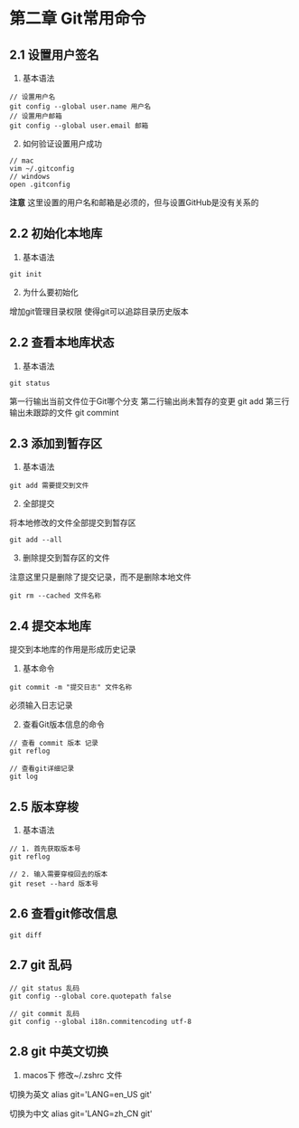 # 第二章 Git常用命令

## 2.1  设置用户签名

1. 基本语法

```
// 设置用户名
git config --global user.name 用户名
// 设置用户邮箱
git config --global user.email 邮箱
```

2. 如何验证设置用户成功
```
// mac 
vim ~/.gitconfig
// windows 
open .gitconfig
```

__注意__
这里设置的用户名和邮箱是必须的，但与设置GitHub是没有关系的

## 2.2 初始化本地库

1. 基本语法

```
git init
```

2. 为什么要初始化

增加git管理目录权限
使得git可以追踪目录历史版本

## 2.2 查看本地库状态

1. 基本语法

```
git status
```

第一行输出当前文件位于Git哪个分支
第二行输出尚未暂存的变更 git add
第三行输出未跟踪的文件   git commint

## 2.3 添加到暂存区

1. 基本语法

```
git add 需要提交到文件
```

2. 全部提交

将本地修改的文件全部提交到暂存区
```
git add --all 
```

3. 删除提交到暂存区的文件

注意这里只是删除了提交记录，而不是删除本地文件
```
git rm --cached 文件名称
```

## 2.4 提交本地库

提交到本地库的作用是形成历史记录

1. 基本命令

```
git commit -m "提交日志" 文件名称
```

必须输入日志记录

2. 查看Git版本信息的命令

```
// 查看 commit 版本 记录
git reflog

// 查看git详细记录
git log
```

## 2.5 版本穿梭

1. 基本语法

```
// 1. 首先获取版本号
git reflog

// 2. 输入需要穿梭回去的版本
git reset --hard 版本号
```

## 2.6 查看git修改信息
```
git diff
```

## 2.7 git 乱码

```
// git status 乱码
git config --global core.quotepath false

// git commit 乱码
git config --global i18n.commitencoding utf-8
```

## 2.8 git 中英文切换

1. macos下
修改~/.zshrc 文件

切换为英文
alias git='LANG=en_US git'

切换为中文
alias git='LANG=zh_CN git'

